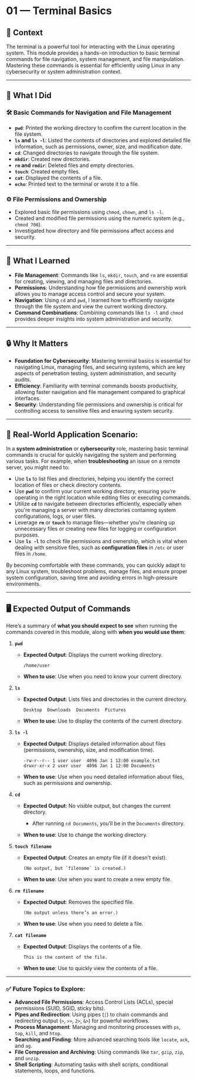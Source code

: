 # 01 — Terminal Basics

## 🧩 Context  
The terminal is a powerful tool for interacting with the Linux operating system. This module provides a hands-on introduction to basic terminal commands for file navigation, system management, and file manipulation. Mastering these commands is essential for efficiently using Linux in any cybersecurity or system administration context.

---

## 🔧 What I Did

### 🛠️ Basic Commands for Navigation and File Management
- **`pwd`**: Printed the working directory to confirm the current location in the file system.
- **`ls` and `ls -l`**: Listed the contents of directories and explored detailed file information, such as permissions, owner, size, and modification date.
- **`cd`**: Changed directories to navigate through the file system.
- **`mkdir`**: Created new directories.
- **`rm` and `rmdir`**: Deleted files and empty directories.
- **`touch`**: Created empty files.
- **`cat`**: Displayed the contents of a file.
- **`echo`**: Printed text to the terminal or wrote it to a file.

### ⚙️ File Permissions and Ownership
- Explored basic file permissions using `chmod`, `chown`, and `ls -l`.
- Created and modified file permissions using the numeric system (e.g., `chmod 700`).
- Investigated how directory and file permissions affect access and security.

---

## 🧠 What I Learned
- **File Management**: Commands like `ls`, `mkdir`, `touch`, and `rm` are essential for creating, viewing, and managing files and directories.
- **Permissions**: Understanding how file permissions and ownership work allows you to manage access control and secure your system.
- **Navigation**: Using `cd` and `pwd`, I learned how to efficiently navigate through the file system and view the current working directory.
- **Command Combinations**: Combining commands like `ls -l` and `chmod` provides deeper insights into system administration and security.

---

## 🔒 Why It Matters
- **Foundation for Cybersecurity**: Mastering terminal basics is essential for navigating Linux, managing files, and securing systems, which are key aspects of penetration testing, system administration, and security audits.
- **Efficiency**: Familiarity with terminal commands boosts productivity, allowing faster navigation and file management compared to graphical interfaces.
- **Security**: Understanding file permissions and ownership is critical for controlling access to sensitive files and ensuring system security.

---

## 🏦 Real-World Application Scenario:
In a **system administration** or **cybersecurity** role, mastering basic terminal commands is crucial for quickly navigating the system and performing various tasks. For example, when **troubleshooting** an issue on a remote server, you might need to:

- Use **`ls`** to list files and directories, helping you identify the correct location of files or check directory contents.
- Use **`pwd`** to confirm your current working directory, ensuring you’re operating in the right location while editing files or executing commands.
- Utilize **`cd`** to navigate between directories efficiently, especially when you're managing a server with many directories containing system configurations, logs, or user files.
- Leverage **`rm`** or **`touch`** to manage files—whether you’re cleaning up unnecessary files or creating new files for logging or configuration purposes.
- Use **`ls -l`** to check file permissions and ownership, which is vital when dealing with sensitive files, such as **configuration files** in `/etc` or user files in `/home`.

By becoming comfortable with these commands, you can quickly adapt to any Linux system, troubleshoot problems, manage files, and ensure proper system configuration, saving time and avoiding errors in high-pressure environments.

---

## 🖥️ Expected Output of Commands

Here’s a summary of **what you should expect to see** when running the commands covered in this module, along with **when you would use them**:

1. **`pwd`**  
   - **Expected Output**: Displays the current working directory.
     ```
     /home/user
     ```
   - **When to use**: Use when you need to know your current directory.

2. **`ls`**  
   - **Expected Output**: Lists files and directories in the current directory.
     ```
     Desktop  Downloads  Documents  Pictures
     ```
   - **When to use**: Use to display the contents of the current directory.

3. **`ls -l`**  
   - **Expected Output**: Displays detailed information about files (permissions, ownership, size, and modification time).
     ```
     -rw-r--r-- 1 user user  4096 Jan 1 12:00 example.txt
     drwxr-xr-x 2 user user  4096 Jan 1 12:00 Documents
     ```
   - **When to use**: Use when you need detailed information about files, such as permissions and ownership.

4. **`cd`**  
   - **Expected Output**: No visible output, but changes the current directory.
     - After running `cd Documents`, you’ll be in the `Documents` directory.

   - **When to use**: Use to change the working directory.

5. **`touch filename`**  
   - **Expected Output**: Creates an empty file (if it doesn't exist).
     ```
     (No output, but `filename` is created.)
     ```
   - **When to use**: Use when you want to create a new empty file.

6. **`rm filename`**  
   - **Expected Output**: Removes the specified file.
     ```
     (No output unless there’s an error.)
     ```
   - **When to use**: Use when you need to delete a file.

7. **`cat filename`**  
   - **Expected Output**: Displays the contents of a file.
     ```
     This is the content of the file.
     ```
   - **When to use**: Use to quickly view the contents of a file.
  
  ---

### ✅ Future Topics to Explore:
- **Advanced File Permissions**: Access Control Lists (ACLs), special permissions (SUID, SGID, sticky bits).
- **Pipes and Redirection**: Using pipes (`|`) to chain commands and redirecting output (`>`, `>>`, `2>`, `&>`) for powerful workflows.
- **Process Management**: Managing and monitoring processes with `ps`, `top`, `kill`, and `htop`.
- **Searching and Finding**: More advanced searching tools like `locate`, `ack`, and `ag`.
- **File Compression and Archiving**: Using commands like `tar`, `gzip`, `zip`, and `unzip`.
- **Shell Scripting**: Automating tasks with shell scripts, conditional statements, loops, and functions.

